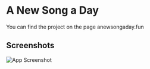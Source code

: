 
# A New Song a Day

You can find the project on the page anewsongaday.fun


## Screenshots

![App Screenshot](https://i.imgur.com/kSnnl9z.png)

